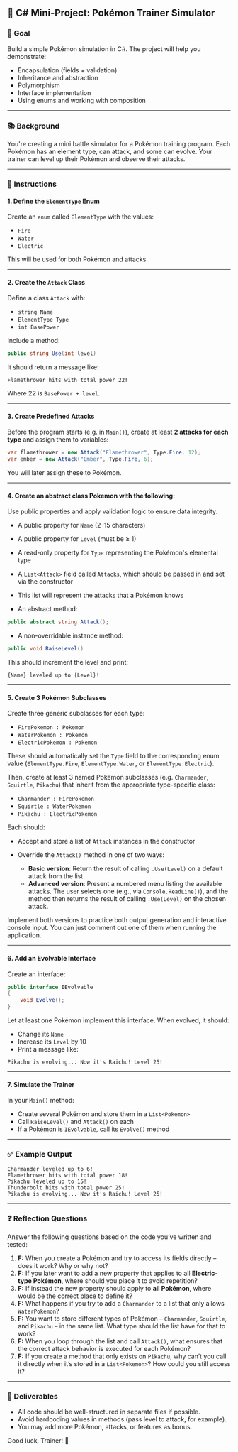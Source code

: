 ## 🐍 C# Mini-Project: Pokémon Trainer Simulator

### 🎯 Goal

Build a simple Pokémon simulation in C#. The project will help you demonstrate:

* Encapsulation (fields + validation)
* Inheritance and abstraction
* Polymorphism
* Interface implementation
* Using enums and working with composition

---

### 📚 Background

You're creating a mini battle simulator for a Pokémon training program. Each Pokémon has an element type, can attack, and some can evolve. Your trainer can level up their Pokémon and observe their attacks.

---

### 📅 Instructions

#### 1. Define the `ElementType` Enum

Create an `enum` called `ElementType` with the values:

* `Fire`
* `Water`
* `Electric`

This will be used for both Pokémon and attacks.

---

#### 2. Create the `Attack` Class

Define a class `Attack` with:

* `string Name`
* `ElementType Type`
* `int BasePower`

Include a method:

```csharp
public string Use(int level)
```

It should return a message like:

```
Flamethrower hits with total power 22!
```

Where 22 is `BasePower + level`.

---

#### 3. Create Predefined Attacks

Before the program starts (e.g. in `Main()`), create at least **2 attacks for each type** and assign them to variables:

```csharp
var flamethrower = new Attack("Flamethrower", Type.Fire, 12);
var ember = new Attack("Ember", Type.Fire, 6);
```

You will later assign these to Pokémon.

---

#### 4. Create an abstract class Pokemon with the following:

Use public properties and apply validation logic to ensure data integrity.

* A public property for `Name` (2–15 characters)

* A public property for `Level` (must be ≥ 1)

* A read-only property for `Type` representing the Pokémon's elemental type

* A `List<Attack>` field called `Attacks`, which should be passed in and set via the constructor

* This list will represent the attacks that a Pokémon knows

* An abstract method:

```csharp
public abstract string Attack();
```

* A non-overridable instance method:

```csharp
public void RaiseLevel()
```

This should increment the level and print:

```
{Name} leveled up to {Level}!
```

---

#### 5. Create 3 Pokémon Subclasses

Create three generic subclasses for each type:

* `FirePokemon : Pokemon`
* `WaterPokemon : Pokemon`
* `ElectricPokemon : Pokemon`

These should automatically set the `Type` field to the corresponding enum value (`ElementType.Fire`, `ElementType.Water`, or `ElementType.Electric`).

Then, create at least 3 named Pokémon subclasses (e.g. `Charmander`, `Squirtle`, `Pikachu`) that inherit from the appropriate type-specific class:

* `Charmander : FirePokemon`
* `Squirtle : WaterPokemon`
* `Pikachu : ElectricPokemon`

Each should:

* Accept and store a list of `Attack` instances in the constructor
* Override the `Attack()` method in one of two ways:

  * **Basic version**: Return the result of calling `.Use(Level)` on a default attack from the list.
  * **Advanced version**: Present a numbered menu listing the available attacks. The user selects one (e.g., via `Console.ReadLine()`), and the method then returns the result of calling `.Use(Level)` on the chosen attack.

Implement both versions to practice both output generation and interactive console input. You can just comment out one of them when running the application.

---

#### 6. Add an Evolvable Interface

Create an interface:

```csharp
public interface IEvolvable
{
    void Evolve();
}
```

Let at least one Pokémon implement this interface. When evolved, it should:

* Change its `Name`
* Increase its `Level` by 10
* Print a message like:

```
Pikachu is evolving... Now it's Raichu! Level 25!
```

---

#### 7. Simulate the Trainer

In your `Main()` method:

* Create several Pokémon and store them in a `List<Pokemon>`
* Call `RaiseLevel()` and `Attack()` on each
* If a Pokémon is `IEvolvable`, call its `Evolve()` method

---

### ✅ Example Output

```
Charmander leveled up to 6!
Flamethrower hits with total power 18!
Pikachu leveled up to 15!
Thunderbolt hits with total power 25!
Pikachu is evolving... Now it's Raichu! Level 25!
```

---

### ❓ Reflection Questions

Answer the following questions based on the code you’ve written and tested:

1. **F:** When you create a Pokémon and try to access its fields directly – does it work? Why or why not?
2. **F:** If you later want to add a new property that applies to all **Electric-type Pokémon**, where should you place it to avoid repetition?
3. **F:** If instead the new property should apply to **all Pokémon**, where would be the correct place to define it?
4. **F:** What happens if you try to add a `Charmander` to a list that only allows `WaterPokemon`?
5. **F:** You want to store different types of Pokémon – `Charmander`, `Squirtle`, and `Pikachu` – in the same list. What type should the list have for that to work?
6. **F:** When you loop through the list and call `Attack()`, what ensures that the correct attack behavior is executed for each Pokémon?
7. **F:** If you create a method that only exists on `Pikachu`, why can’t you call it directly when it’s stored in a `List<Pokemon>`? How could you still access it?

---

### 💼 Deliverables

* All code should be well-structured in separate files if possible.
* Avoid hardcoding values in methods (pass level to attack, for example).
* You may add more Pokémon, attacks, or features as bonus.

Good luck, Trainer! 🌟
